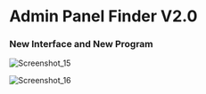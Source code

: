 # Admin Panel Finder V2.0 

### New Interface and New Program

![Screenshot_15](https://user-images.githubusercontent.com/32311900/132107439-dabf58df-a62c-4263-b72a-1a80d876e988.png)

![Screenshot_16](https://user-images.githubusercontent.com/32311900/132107438-e5d46606-953b-4083-a21b-7c6d28b7fcee.png)

